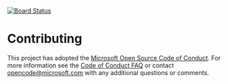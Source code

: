 [![Board Status](https://dev.azure.com/pranekum/b224ae69-b336-4863-a1fd-b1182205c8e1/b024ca6e-be02-4d7d-b6ac-6e97b0cf7f19/_apis/work/boardbadge/0350885b-5a94-42cf-adb9-5c63fe6439e6)](https://dev.azure.com/pranekum/b224ae69-b336-4863-a1fd-b1182205c8e1/_boards/board/t/b024ca6e-be02-4d7d-b6ac-6e97b0cf7f19/Microsoft.RequirementCategory)
# Contributing

This project has adopted the [Microsoft Open Source Code of Conduct](https://opensource.microsoft.com/codeofconduct/). For more information see the [Code of Conduct FAQ](https://opensource.microsoft.com/codeofconduct/faq/) or contact [opencode@microsoft.com](mailto:opencode@microsoft.com) with any additional questions or comments.
